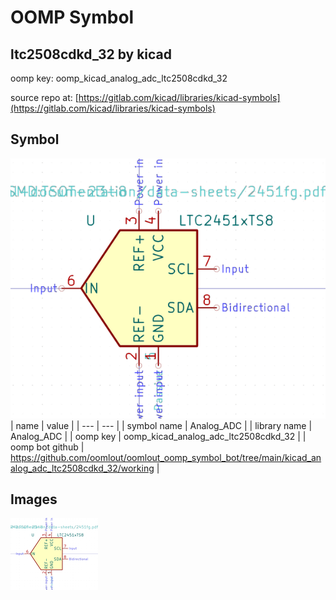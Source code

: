 # OOMP Symbol  
## ltc2508cdkd_32  by kicad  
  
oomp key: oomp_kicad_analog_adc_ltc2508cdkd_32  
  
source repo at: [https://gitlab.com/kicad/libraries/kicad-symbols](https://gitlab.com/kicad/libraries/kicad-symbols)  
## Symbol  
  
[![working.png](working_600.png)](working.png)  
| name | value | 
| --- | --- | 
| symbol name | Analog_ADC | 
| library name | Analog_ADC | 
| oomp key | oomp_kicad_analog_adc_ltc2508cdkd_32 | 
| oomp bot github | https://github.com/oomlout/oomlout_oomp_symbol_bot/tree/main/kicad_analog_adc_ltc2508cdkd_32/working | 
## Images  
  
[![working.png](working_140.png)](working.png)  
